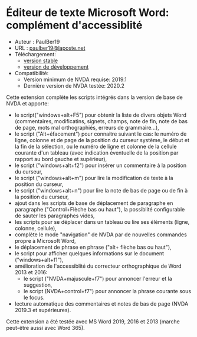 # Éditeur de texte Microsoft Word: complément d'accessiblité #

* Auteur : PaulBer19
* URL : paulber19@laposte.net
* Téléchargement:
	* [version stable][1]
	* [version de développement][2]
* Compatibilité:
	* Version minimum de NVDA requise: 2019.1
	* Dernière version  de NVDA testée: 2020.2


Cette extension complète les scripts intégrés dans la version de base de NVDA et apporte:

* le script("windows+alt+F5") pour obtenir la liste de divers objets Word (commentaires, modificatins, signets, champs, note de fin,  note de bas de page, mots mal orthographiés, erreurs de grammaire...),
* le script ("Alt+éfacement") pour connaitre suivant le cas: le numéro de ligne, colonne  et de page de la position du curseur système,  le début  et la fin de la sélection, ou le numéro de ligne et colonne de la cellule courante d'un tableau (avec indication éventuelle de la position  par rapport au bord gauche et supérieur),
* le script ("windows+alt+f2") pour insérer un commentaire  à la position du curseur,
* le script ("windows+alt+m") pour lire la modification de texte à la position du curseur,
* le script ("windows+alt+n") pour lire la note de bas de page ou de fin à la position du curseur,
* ajout dans les scripts de base  de déplacement de paragraphe en paragraphe ("Control+Flèche bas ou haut"), la possiblité configurable  de sauter  les paragraphes vides,
* les scripts pour se déplacer dans un tableau ou lire ses éléments (ligne, colonne, cellule),
* complète le mode "navigation" de NVDA par de nouvelles commandes propre à Microsoft Word,
* le déplacement de phrase en phrase ("alt+ flèche bas ou haut"),
* le script pour afficher quelques informations sur le document ("windows+alt+f1"),
* amélioration de l'accessiblité du correcteur orthographique de Word 2013 et 2016:
	* le script ("NVDA+majuscule+f7") pour annoncer  l'erreur et la suggestion,
	* le script (NVDA+control+f7") pour annoncer la phrase courante sous le focus.
* lecture automatique des commentaires et notes de bas de page (NVDA 2019.3 et supérieures).


Cette extension a été testée avec MS Word 2019, 2016 et 2013 (marche peut-être aussi avec Word 365).



[1]: https://github.com/paulber007/AllMyNVDAAddons/raw/master/wordAccessEnhancement/wordAccessEnhancement-2.1.nvda-addon

[2]: https://github.com/paulber007/AllMyNVDAAddons/tree/master/wordAccessEnhancement/dev